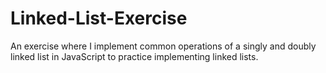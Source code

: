 # Linked-List-Exercise
An exercise where I implement common operations of a singly and doubly linked list in JavaScript to practice implementing linked lists.
